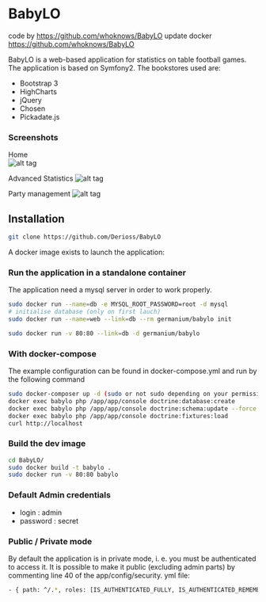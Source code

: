 # BabyLO

code by https://github.com/whoknows/BabyLO
update docker https://github.com/whoknows/BabyLO

BabyLO is a web-based application for statistics on table football games.
The application is based on Symfony2.
The bookstores used are:

* Bootstrap 3
* HighCharts
* jQuery
* Chosen
* Pickadate.js

### Screenshots

Home  
![alt tag](http://i.imgur.com/W1fjD1il.png)

Advanced Statistics
![alt tag](http://i.imgur.com/Ya76QHHl.png)

Party management
![alt tag](http://i.imgur.com/Io23umVl.png)

## Installation

```bash
git clone https://github.com/Derioss/BabyLO
```

A docker image exists to launch the application:

### Run the application in a standalone container

The application need a mysql server in order to work properly.

```bash
sudo docker run --name=db -e MYSQL_ROOT_PASSWORD=root -d mysql
# initialise database (only on first lauch)
sudo docker run --name=web --link=db --rm germanium/babylo init

sudo docker run -v 80:80 --link=db -d germanium/babylo
```

### With docker-compose

The example configuration can be found in docker-compose.yml and run by the following command

```bash
sudo docker-composer up -d (sudo or not sudo depending on your permissions)
docker exec babylo php /app/app/console doctrine:database:create
docker exec babylo php /app/app/console doctrine:schema:update --force
docker exec babylo php /app/app/console doctrine:fixtures:load
curl http://localhost
```

### Build the dev image

```bash
cd BabyLO/
sudo docker build -t babylo .
sudo docker run -v 80:80 babylo
```

### Default Admin credentials

* login : admin
* password : secret

### Public / Private mode

By default the application is in private mode, i. e. you must be authenticated to access it.
It is possible to make it public (excluding admin parts) by commenting line 40 of the app/config/security. yml file:

```bash
- { path: ^/.*, roles: [IS_AUTHENTICATED_FULLY, IS_AUTHENTICATED_REMEMBERED] }
```
